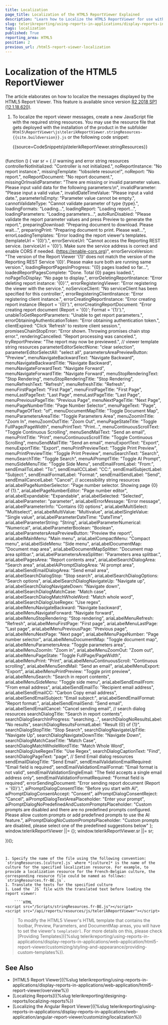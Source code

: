 ```yaml
---
title: Localization
page_title: Localization of the HTML5 ReportViewer Explained
description: "Learn how to Localize the HTML5 ReportViewer for use with multiple languages in Telerik Reporting."
slug: telerikreporting/using-reports-in-applications/display-reports-in-applications/web-application/html5-report-viewer/customizing/localization
tags: localization
published: True
reporting_area: HTML5
position: 2
previous_url: /html5-report-viewer-localization
---
```


# Localization of the HTML5 ReportViewer

The article elaborates on how to localize the messages displayed by the HTML5 Report Viewer. This feature is available since version [R2 2018 SP1 (12.1.18.620)](https://www.telerik.com/support/whats-new/reporting/release-history/progress-telerik-reporting-r2-2018-sp1-12-1-18-620).

1. To localize the report viewer messages, create a new JavaScript file with the required string resources. You may use the resource file that gets deployed with the installation of the product in the subfolder `Html5\ReportViewer\js\telerikReportViewer.stringResources-{{site.buildversion}}.js` or the following code snippet:

	{{source=CodeSnippets\js\telerikReportViewer.stringResources}}

	````JavaScript
(function () {
    var sr = {
      // warning and error string resources
      controllerNotInitialized: "Controller is not initialized.",
      noReportInstance: "No report instance.",
      missingTemplate: "!obsolete resource!",
      noReport: "No report.",
      noReportDocument: "No report document.",
      missingOrInvalidParameter: "There are missing or invalid parameter values. Please input valid data for the following parameters:\n",
      invalidParameter: "Please input a valid value.",
      invalidDateTimeValue: "Please input a valid date.",
      parameterIsEmpty: "Parameter value cannot be empty.",
      cannotValidateType: "Cannot validate parameter of type {type}.",
      loadingFormats: "Loading...",
      loadingReport: "Loading report...",
      loadingParameters: "Loading parameters...",
      autoRunDisabled: "Please validate the report parameter values and press Preview to generate the report.",
      preparingDownload: "Preparing document to download. Please wait...",
      preparingPrint: "Preparing document to print. Please wait...",
      errorLoadingTemplates: "Error loading the report viewer's templates. (templateUrl = '{0}').",
      errorServiceUrl: "Cannot access the Reporting REST service. (serviceUrl = '{0}'). Make sure the service address is correct and enable CORS if needed. (https://enable-cors.org)",
      errorServiceVersion: "The version of the Report Viewer '{1}' does not match the version of the Reporting REST Service '{0}'. Please make sure both are running same version.",
      loadingReportPagesInProgress: "{0} pages loaded so far...",
      loadedReportPagesComplete: "Done. Total {0} pages loaded.",
      noPageToDisplay: "No page to display.",
      errorDeletingReportInstance: "Error deleting report instance: '{0}'.",
      errorRegisteringViewer: "Error registering the viewer with the service.",
      noServiceClient: "No serviceClient has been specified for this controller.",
      errorRegisteringClientInstance: "Error registering client instance.",
      errorCreatingReportInstance: "Error creating report instance (Report = '{0}').",
      errorCreatingReportDocument: "Error creating report document (Report = '{0}'; Format = '{1}').",
      unableToGetReportParameters: "Unable to get report parameters.",
      errorObtainingAuthenticationToken: "Error obtaining authentication token.",
      clientExpired: "Click 'Refresh' to restore client session.",
      promisesChainStopError: "Error shown. Throwing promises chain stop error.",
      renderingCancelled: "Report processing was canceled.",
      tryReportPreview: "The report may now be previewed.",
      // viewer template string resources
      parameterEditorSelectNone: "clear selection",
      parameterEditorSelectAll: "select all",
      parametersAreaPreviewButton: "Preview",
      menuNavigateBackwardText: "Navigate Backward",
      menuNavigateBackwardTitle: "Navigate Backward",
      menuNavigateForwardText: "Navigate Forward",
      menuNavigateForwardTitle: "Navigate Forward",
      menuStopRenderingText: "Stop Rendering",
      menuStopRenderingTitle: "Stop Rendering",
      menuRefreshText: "Refresh",
      menuRefreshTitle: "Refresh",
      menuFirstPageText: "First Page",
      menuFirstPageTitle: "First Page",
      menuLastPageText: "Last Page",
      menuLastPageTitle: "Last Page",
      menuPreviousPageTitle: "Previous Page",
      menuNextPageTitle: "Next Page",
      menuPageNumberTitle: "Page Number Selector",
      menuPageText: "Page",
      menuPageOfText: "of",
      menuDocumentMapTitle: "Toggle Document Map",
      menuParametersAreaTitle: "Toggle Parameters Area",
      menuZoomInTitle: "Zoom In",
      menuZoomOutTitle: "Zoom Out",
      menuPageStateTitle: "Toggle FullPage/PageWidth",
      menuPrintText: "Print...",
      menuContinuousScrollText: "Toggle Continuous Scrolling",
      menuSendMailText: "Send an email",
      menuPrintTitle: "Print",
      menuContinuousScrollTitle: "Toggle Continuous Scrolling",
      menuSendMailTitle: "Send an email",
      menuExportText: "Export",
      menuExportTitle: "Export",
      menuPrintPreviewText: "Toggle Print Preview",
      menuPrintPreviewTitle: "Toggle Print Preview",
      menuSearchText: "Search",
      menuSearchTitle: "Toggle Search",
      menuAiPromptTitle: "Toggle AI Prompt",
      menuSideMenuTitle: "Toggle Side Menu",
      sendEmailFromLabel: "From:",
      sendEmailToLabel: "To:",
      sendEmailCCLabel: "CC:",
      sendEmailSubjectLabel: "Subject:",
      sendEmailFormatLabel: "Format:",
      sendEmailSendLabel: "Send",
      sendEmailCancelLabel: "Cancel",
      // accessibility string resources
      ariaLabelPageNumberSelector: "Page number selector. Showing page {0} of {1}.",
      ariaLabelPageNumberEditor: "Page number editor",
      ariaLabelExpandable: "Expandable",
      ariaLabelSelected: "Selected",
      ariaLabelParameter: "parameter",
      ariaLabelErrorMessage: "Error message",
      ariaLabelParameterInfo: "Contains {0} options",
      ariaLabelMultiSelect: "Multiselect",
      ariaLabelMultiValue: "Multivalue",
      ariaLabelSingleValue: "Single value",
      ariaLabelParameterDateTime: "DateTime",
      ariaLabelParameterString: "String",
      ariaLabelParameterNumerical: "Numerical",
      ariaLabelParameterBoolean: "Boolean",
      ariaLabelParametersAreaPreviewButton: "Preview the report",
      ariaLabelMainMenu: "Main menu",
      ariaLabelCompactMenu: "Compact menu",
      ariaLabelSideMenu: "Side menu",
      ariaLabelDocumentMap: "Document map area",
      ariaLabelDocumentMapSplitter: "Document map area splitbar.",
      ariaLabelParametersAreaSplitter: "Parameters area splitbar.",
      ariaLabelPagesArea: "Report contents area",
      ariaLabelSearchDialogArea: "Search area",
      ariaLabelAiPromptDialogArea: "AI prompt area",
      ariaLabelSendEmailDialogArea: "Send email area",
      ariaLabelSearchDialogStop: "Stop search",
      ariaLabelSearchDialogOptions: "Search options",
      ariaLabelSearchDialogNavigateUp: "Navigate up",
      ariaLabelSearchDialogNavigateDown: "Navigate down",
      ariaLabelSearchDialogMatchCase: "Match case",
      ariaLabelSearchDialogMatchWholeWord: "Match whole word",
      ariaLabelSearchDialogUseRegex: "Use regex",
      ariaLabelMenuNavigateBackward: "Navigate backward",
      ariaLabelMenuNavigateForward: "Navigate forward",
      ariaLabelMenuStopRendering: "Stop rendering",
      ariaLabelMenuRefresh: "Refresh",
      ariaLabelMenuFirstPage: "First page",
      ariaLabelMenuLastPage: "Last page",
      ariaLabelMenuPreviousPage: "Previous page",
      ariaLabelMenuNextPage: "Next page",
      ariaLabelMenuPageNumber: "Page number selector",
      ariaLabelMenuDocumentMap: "Toggle document map",
      ariaLabelMenuParametersArea: "Toggle parameters area",
      ariaLabelMenuZoomIn: "Zoom in",
      ariaLabelMenuZoomOut: "Zoom out",
      ariaLabelMenuPageState: "Toggle FullPage/PageWidth",
      ariaLabelMenuPrint: "Print",
      ariaLabelMenuContinuousScroll: "Continuous scrolling",
      ariaLabelMenuSendMail: "Send an email",
      ariaLabelMenuExport: "Export",
      ariaLabelMenuPrintPreview: "Toggle print preview",
      ariaLabelMenuSearch: "Search in report contents",
      ariaLabelMenuSideMenu: "Toggle side menu",
      ariaLabelSendEmailFrom: "From email address",
      ariaLabelSendEmailTo: "Recipient email address",
      ariaLabelSendEmailCC: "Carbon Copy email address",
      ariaLabelSendEmailSubject: "Email subject:",
      ariaLabelSendEmailFormat: "Report format:",
      ariaLabelSendEmailSend: "Send email",
      ariaLabelSendEmailCancel: "Cancel sending email",
      // search dialog resources
      searchDialogTitle: "Search in report contents",
      searchDialogSearchInProgress: "searching...",
      searchDialogNoResultsLabel: "No results",
      searchDialogResultsFormatLabel: "Result {0} of {1}",
      searchDialogStopTitle: "Stop Search",
      searchDialogNavigateUpTitle: "Navigate Up",
      searchDialogNavigateDownTitle: "Navigate Down",
      searchDialogMatchCaseTitle: "Match Case",
      searchDialogMatchWholeWordTitle: "Match Whole Word",
      searchDialogUseRegexTitle: "Use Regex",
      searchDialogCaptionText: "Find",
      searchDialogPageText: "page",
      // Send Email dialog resources
      sendEmailDialogTitle: "Send Email",
      sendEmailValidationEmailRequired: "Email field is required",
      sendEmailValidationEmailFormat: "Email format is not valid",
      sendEmailValidationSingleEmail: "The field accepts a single email address only",
      sendEmailValidationFormatRequired: "Format field is required",
      errorSendingDocument: "Error sending report document (Report = '{0}').",
      aiPromptDialogConsentTitle: "Before you start with AI",
      aiPromptDialogConsentAccept: "Consent",
      aiPromptDialogConsentReject: "Cancel",
      aiPromptDialogTextAreaPlaceholder: "Enter your prompt",
      aiPromptDialogNoPredefinedAndCustomPromptsPlaceholder: "Custom prompts are disabled and there are no predefined prompts configured. Please allow custom prompts or add predefined prompts to use the AI feature.",
      aiPromptDialogNoCustomPromptsPlaceholder: "Custom prompts are disabled, please select one of the predefined suggestions below"
    };
    window.telerikReportViewer ||= {};
    window.telerikReportViewer.sr ||= sr;

})();
````


1. Specify the name of the file using the following convention: `stringResources.[culture].js` where *[culture]* is the name of the culture for the specified localization resource. For example, to provide a localization resource for the French-Belgian culture, the corresponding resource file could be named as follows: `stringResources.fr-BE.js`.
1. Translate the texts for the specified culture
1. Load the `JS` file with the translated text before loading the report viewer:

	````HTML
<script src="/Scripts/stringResources.fr-BE.js"></script>
<script src="/api/reports/resources/js/telerikReportViewer"></script>
````


> To modify the HTML5 Viewer's HTML template that contains the toolbar, Preview, Parameters, and DocumentMap areas, you will have to set the viewer's `templateUrl`. For more details on this, please check [Providing Templates]({%slug telerikreporting/using-reports-in-applications/display-reports-in-applications/web-application/html5-report-viewer/customizing/styling-and-appearance/providing-custom-templates%}).

## See Also

* [HTML5 Report Viewer]({%slug telerikreporting/using-reports-in-applications/display-reports-in-applications/web-application/html5-report-viewer/overview%})
* [Localizing Reports]({%slug telerikreporting/designing-reports/localizing-reports%})
* [Localizing the Angular Report Viewer]({%slug telerikreporting/using-reports-in-applications/display-reports-in-applications/web-application/angular-report-viewer/customizing/localization%})
